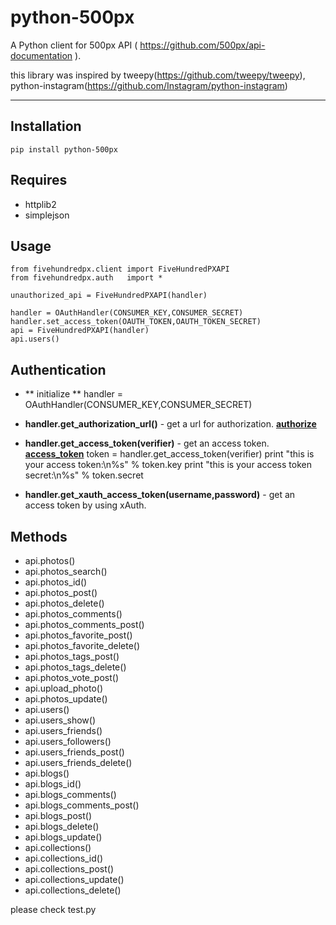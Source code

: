 # python-500px

A Python client for 500px API ( https://github.com/500px/api-documentation ).

this library was inspired by tweepy(https://github.com/tweepy/tweepy), python-instagram(https://github.com/Instagram/python-instagram)

***

## Installation
    pip install python-500px

## Requires
  * httplib2
  * simplejson

## Usage

	from fivehundredpx.client import FiveHundredPXAPI
	from fivehundredpx.auth   import *
	
	unauthorized_api = FiveHundredPXAPI(handler)
	
	handler = OAuthHandler(CONSUMER_KEY,CONSUMER_SECRET)
	handler.set_access_token(OAUTH_TOKEN,OAUTH_TOKEN_SECRET)
	api = FiveHundredPXAPI(handler)
	api.users()

## Authentication
 
- ** initialize **
    handler = OAuthHandler(CONSUMER_KEY,CONSUMER_SECRET)

- **handler.get_authorization_url()** - get a url for authorization. **[authorize][]** 
- **handler.get_access_token(verifier)** - get an access token. **[access_token][]**
    token = handler.get_access_token(verifier)
    print "this is your access token:\n%s" % token.key
    print "this is your access token secret:\n%s" % token.secret

- **handler.get_xauth_access_token(username,password)** - get an access token by using xAuth.


## Methods

  * api.photos()
  * api.photos_search()
  * api.photos_id()
  * api.photos_post()
  * api.photos_delete()
  * api.photos_comments()
  * api.photos_comments_post()
  * api.photos_favorite_post()
  * api.photos_favorite_delete()
  * api.photos_tags_post()
  * api.photos_tags_delete()
  * api.photos_vote_post()
  * api.upload_photo()
  * api.photos_update()
  * api.users()
  * api.users_show()
  * api.users_friends()
  * api.users_followers()
  * api.users_friends_post()
  * api.users_friends_delete()
  * api.blogs()
  * api.blogs_id()
  * api.blogs_comments()
  * api.blogs_comments_post()
  * api.blogs_post()
  * api.blogs_delete()
  * api.blogs_update()
  * api.collections()
  * api.collections_id()
  * api.collections_post()
  * api.collections_update()
  * api.collections_delete()

please check test.py


[authorize]: https://github.com/500px/api-documentation/blob/master/authentication/POST_oauth_authorize.md
[request_token]: https://github.com/500px/api-documentation/blob/master/authentication/POST_oauth_requesttoken.md
[access_token]: https://github.com/500px/api-documentation/blob/master/authentication/POST_oauth_accesstoken.md


